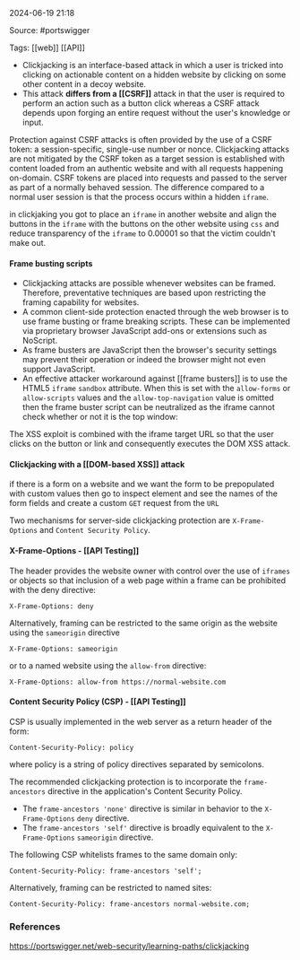 
2024-06-19 21:18

Source: #portswigger 

Tags: [[web]] [[API]]

- Clickjacking is an interface-based attack in which a user is tricked into clicking on actionable content on a hidden website by clicking on some other content in a decoy website.
- This attack **differs from a [[CSRF]]** attack in that the user is required to perform an action such as a button click whereas a CSRF attack depends upon forging an entire request without the user's knowledge or input. 

Protection against CSRF attacks is often provided by the use of a CSRF token: a session-specific, single-use number or nonce. Clickjacking attacks are not mitigated by the CSRF token as a target session is established with content loaded from an authentic website and with all requests happening on-domain. CSRF tokens are placed into requests and passed to the server as part of a normally behaved session. The difference compared to a normal user session is that the process occurs within a hidden `iframe`. 

in clickjaking you got to place an `iframe` in another website and align the buttons in the `iframe` with the buttons on the other website using `css` and reduce transparency of the `iframe` to 0.00001 so that the victim couldn't make out. 
#### Frame busting scripts

 - Clickjacking attacks are possible whenever websites can be framed. Therefore, preventative techniques are based upon restricting the framing capability for websites.
 - A common client-side protection enacted through the web browser is to use frame busting or frame breaking scripts. These can be implemented via proprietary browser JavaScript add-ons or extensions such as NoScript. 
 - As frame busters are JavaScript then the browser's security settings may prevent their operation or indeed the browser might not even support JavaScript.
 - An effective attacker workaround against [[frame busters]] is to use the HTML5 `iframe` `sandbox` attribute. When this is set with the `allow-forms` or `allow-scripts` values and the `allow-top-navigation` value is omitted then the frame buster script can be neutralized as the iframe cannot check whether or not it is the top window: 
 
The XSS exploit is combined with the iframe target URL so that the user clicks on the button or link and consequently executes the DOM XSS attack. 

#### Clickjacking with a [[DOM-based XSS]] attack 

if there is a form on a website and we want the form to be prepopulated with custom values then go to inspect element and see the names of the form fields and create a custom `GET` request from the `URL`

 Two mechanisms for server-side clickjacking protection are `X-Frame-Options` and `Content Security Policy`. 

#### X-Frame-Options - [[API Testing]]

The header provides the website owner with control over the use of `iframes` or objects so that inclusion of a web page within a frame can be prohibited with the deny directive:
```
X-Frame-Options: deny
```

Alternatively, framing can be restricted to the same origin as the website using the `sameorigin` directive
```
X-Frame-Options: sameorigin
```

or to a named website using the `allow-from` directive:
```
X-Frame-Options: allow-from https://normal-website.com
```

#### Content Security Policy (CSP) - [[API Testing]]

CSP is usually implemented in the web server as a return header of the form:
```
Content-Security-Policy: policy
```
where policy is a string of policy directives separated by semicolons. 

 The recommended clickjacking protection is to incorporate the `frame-ancestors` directive in the application's Content Security Policy. 
 - The `frame-ancestors 'none'` directive is similar in behavior to the `X-Frame-Options` `deny` directive. 
 - The `frame-ancestors 'self'` directive is broadly equivalent to the `X-Frame-Options` `sameorigin` directive. 
 
The following CSP whitelists frames to the same domain only:
```
Content-Security-Policy: frame-ancestors 'self';
```

Alternatively, framing can be restricted to named sites:
```
Content-Security-Policy: frame-ancestors normal-website.com;
```
### References

https://portswigger.net/web-security/learning-paths/clickjacking